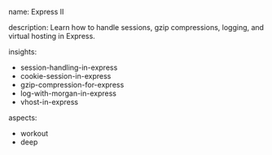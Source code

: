 name: Express II

description: Learn how to handle sessions, gzip compressions, logging, and virtual hosting in Express.

insights:
  - session-handling-in-express
  - cookie-session-in-express
  - gzip-compression-for-express
  - log-with-morgan-in-express
  - vhost-in-express

aspects:
  - workout
  - deep

